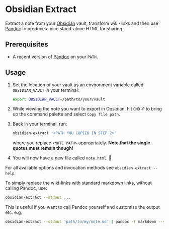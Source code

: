 Obsidian Extract
================

Extract a note from your [Obsidian](https://obsidian.md/) vault, transform wiki-links and then use [Pandoc](https://pandoc.org) to produce a nice stand-alone HTML for sharing.

Prerequisites
-------------

- A recent version of [Pandoc](https://pandoc.org) on your `PATH`.

Usage
-----

1. Set the location of your vault as an environment variable called `OBSIDIAN_VAULT` in your terminal:

    ```sh
    export OBSIDIAN_VAULT=/path/to/your/vault
    ```

2. While viewing the note you want to export in Obsidian, hit `CMD-P` to bring up the command palette and select `Copy file path`.

3. Back in your terminal, run:

    ```sh
    obsidian-extract '<PATH YOU COPIED IN STEP 2>'
    ```

    where you replace `<NOTE PATH>` appropriately. **Note that the single quotes must remain though!**

4. You will now have a new file called `note.html`. 🎉


For all available options and invocation methods see `obsidian-extract --help`.

To simply replace the wiki-links with standard markdown links, without calling Pandoc, use:

```sh
obsidian-extract --stdout ...
```

This is useful if you want to call Pandoc yourself and customise the output etc. e.g.

```sh
obsidian-extract --stdout 'path/to/my/note.md' | pandoc -f markdown --standalone --embed-resources -o note.html
```
